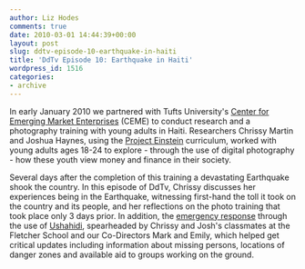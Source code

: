 ```yaml
---
author: Liz Hodes
comments: true
date: 2010-03-01 14:44:39+00:00
layout: post
slug: ddtv-episode-10-earthquake-in-haiti
title: 'DdTv Episode 10: Earthquake in Haiti'
wordpress_id: 1516
categories:
- archive
---
```




In early January 2010 we partnered with Tufts University's [Center for Emerging Market Enterprises](http://fletcher.tufts.edu/ceme/) (CEME) to conduct research and a photography training with young adults in Haiti. Researchers Chrissy Martin and Joshua Haynes, using the [Project Einstein](http://digital-democracy.org/what-we-do/programs/#projecteinstein) curriculum, worked with young adults ages 18-24 to explore - through the use of digital photography - how these youth view money and finance in their society.

Several days after the completion of this training a devastating Earthquake shook the country. In this episode of DdTv, Chrissy discusses her experiences being in the Earthquake, witnessing first-hand the toll it took on the country and its people, and her reflections on the photo training that took place only 3 days prior. In addition, the [emergency response](http://digital-democracy.org/2010/01/17/support-ongoing-haiti-earthquake-response-efforts/) through the use of [Ushahidi](http://haiti.ushahidi.com/), spearheaded by Chrissy and Josh's classmates at the Fletcher School and our Co-Directors Mark and Emily, which helped get critical updates including information about missing persons, locations of danger zones and available aid to groups working on the ground.

